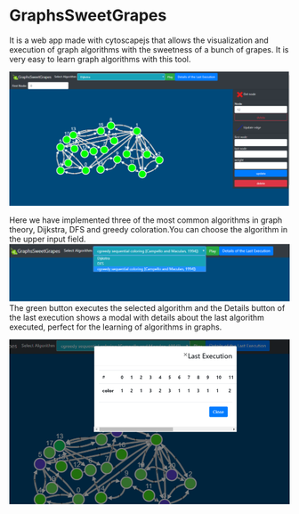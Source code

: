 # GraphsSweetGrapes

It is a web app made with cytoscapejs that allows the visualization and execution of graph algorithms with the sweetness of a bunch of grapes. It is very easy to learn graph algorithms with this tool. 

<img src="https://github.com/SergioNoivak/GraphsSweetGrapes/blob/master/img/f1.PNG"/>

Here we have implemented three of the most common algorithms in graph theory, Dijkstra, DFS and greedy coloration.You can choose the algorithm in the upper input field.
<img src="https://github.com/SergioNoivak/GraphsSweetGrapes/blob/master/img/f4.png"/>
The green button executes the selected algorithm and the Details button of the last execution shows a modal with details about the last algorithm executed, perfect for the learning of algorithms in graphs.

<img src="https://github.com/SergioNoivak/GraphsSweetGrapes/blob/master/img/f5.PNG"/>


